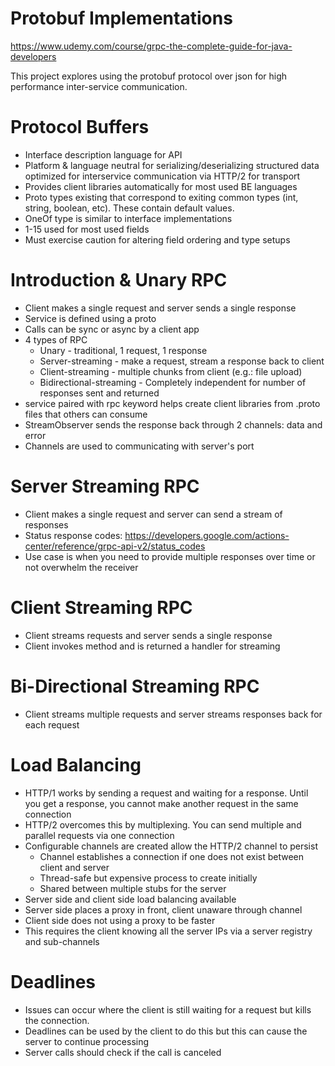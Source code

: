 # Protobuf Implementations

https://www.udemy.com/course/grpc-the-complete-guide-for-java-developers 

This project explores using the protobuf protocol over json for high performance inter-service communication.

# Protocol Buffers
* Interface description language for API
* Platform & language neutral for serializing/deserializing structured data optimized for interservice communication via HTTP/2 for transport
* Provides client libraries automatically for most used BE languages
* Proto types existing that correspond to exiting common types (int, string, boolean, etc). These contain default values.
* OneOf type is similar to interface implementations
* 1-15 used for most used fields
* Must exercise caution for altering field ordering and type setups

# Introduction & Unary RPC
* Client makes a single request and server sends a single response
* Service is defined using a proto
* Calls can be sync or async by a client app
* 4 types of RPC
  * Unary - traditional, 1 request, 1 response
  * Server-streaming - make a request, stream a response back to client
  * Client-streaming - multiple chunks from client (e.g.: file upload)
  * Bidirectional-streaming - Completely independent for number of responses sent and returned
* service paired with rpc keyword helps create client libraries from .proto files that others can consume
* StreamObserver sends the response back through 2 channels: data and error
* Channels are used to communicating with server's port

# Server Streaming RPC
* Client makes a single request and server can send a stream of responses
* Status response codes: https://developers.google.com/actions-center/reference/grpc-api-v2/status_codes
* Use case is when you need to provide multiple responses over time or not overwhelm the receiver

# Client Streaming RPC
* Client streams requests and server sends a single response
* Client invokes method and is returned a handler for streaming

# Bi-Directional Streaming RPC
* Client streams multiple requests and server streams responses back for each request

# Load Balancing
* HTTP/1 works by sending a request and waiting for a response. Until you get a response, you cannot make another request in the same connection
* HTTP/2 overcomes this by multiplexing. You can send multiple and parallel requests via one connection
* Configurable channels are created allow the HTTP/2 channel to persist
  * Channel establishes a connection if one does not exist between client and server
  * Thread-safe but expensive process to create initially
  * Shared between multiple stubs for the server
* Server side and client side load balancing available
* Server side places a proxy in front, client unaware through channel
* Client side does not using a proxy to be faster
 * This requires the client knowing all the server IPs via a server registry and sub-channels
 
# Deadlines
* Issues can occur where the client is still waiting for a request but kills the connection.
* Deadlines can be used by the client to do this but this can cause the server to continue processing
* Server calls should check if the call is canceled


